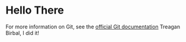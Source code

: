 # Hello There
For more information on Git, see the
[official Git documentation](https://git-scm.com/)
Treagan Birbal, I did it!
